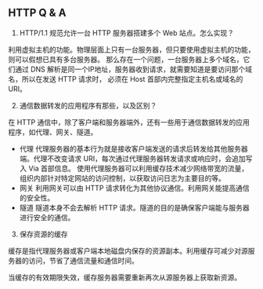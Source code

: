 ## HTTP Q & A

1. HTTP/1.1 规范允许一台 HTTP 服务器搭建多个 Web 站点。怎么实现？
  
  利用虚拟主机的功能。物理层面上只有一台服务器，但只要使用虚拟主机的功能，则可以假想已具有多台服务器。
  那么存在一个问题，一台服务器上多个域名，它们通过 DNS 解析是同一个IP地址，服务器收到请求，就需要知道是要访问那个域名，所以在发送 HTTP 请求时，
  必须在 Host 首部内完整指定主机名或域名的 URI。

2. 通信数据转发的应用程序有那些，以及区别？

  在 HTTP 通信中，除了客户端和服务器端外，还有一些用于通信数据转发的应用程序，如代理、网关、隧道。
  
  + 代理
  代理服务器的基本行为就是接收客户端发送的请求后转发给其他服务器端。代理不改变请求 URI，每次通过代理服务器转发请求或响应时，会追加写入 Via 首部信息。
  使用代理服务器可以利用缓存技术减少网络带宽的流量，组织内部针对特定网站的访问控制，以获取访问日志为主要目的等。
  + 网关
  利用网关可以由 HTTP 请求转化为其他协议通信。利用网关能提高通信的安全性。
  + 隧道
  隧道本身不会去解析 HTTP 请求。隧道的目的是确保客户端能与服务器进行安全的通信。

3. 保存资源的缓存
  
  缓存是指代理服务器或客户端本地磁盘内保存的资源副本。利用缓存可减少对源服务器的访问，节省了通信流量和通信时间。
  
  当缓存的有效期限失效，缓存服务器需要重新再次从源服务器上获取新资源。
